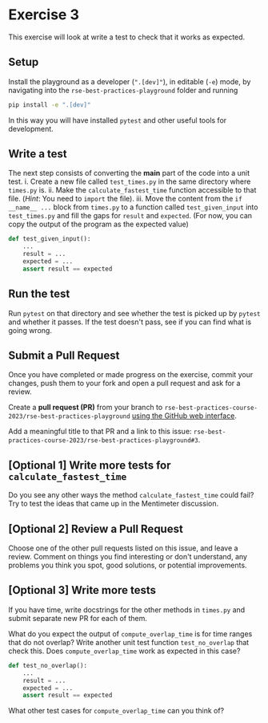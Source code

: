 # Exercise 3
This exercise will look at write a test to check that it works as expected.

## Setup
 Install the playground as a developer (`".[dev]"`), in editable (`-e`) mode, by navigating into the `rse-best-practices-playground` folder and running
```bash
pip install -e ".[dev]"
```
In this way you will have installed `pytest` and other useful tools for development.

## Write a test
The next step consists of converting the __main__ part of the code into a unit test.
    i. Create a new file called `test_times.py` in the same directory where `times.py` is.
   ii. Make the `calculate_fastest_time` function accessible to that file. (*Hint*: You need to `import` the file).
  iii. Move the content from the `if __name__ ...` block from `times.py` to a function called `test_given_input` into `test_times.py` and fill the gaps for `result` and `expected`. (For now, you can copy the output of the program as the expected value)
```python
def test_given_input():
    ...
    result = ...
    expected = ...
    assert result == expected
```

## Run the test
Run `pytest` on that directory and see whether the test is picked up by `pytest` and whether it passes. If the test doesn't pass, see if you can find what is going wrong.

## Submit a Pull Request
Once you have completed or made progress on the exercise, commit your changes, push them to your fork and open a pull request and ask for a review.

Create a **pull request (PR)** from your branch to `rse-best-practices-course-2023/rse-best-practices-playground` [using the GitHub web interface](https://docs.github.com/en/pull-requests/collaborating-with-pull-requests/proposing-changes-to-your-work-with-pull-requests/creating-a-pull-request).

Add a meaningful title to that PR and a link to this issue: `rse-best-practices-course-2023/rse-best-practices-playground#3`.

## [Optional 1] Write more tests for `calculate_fastest_time`
Do you see any other ways the method `calculate_fastest_time` could fail?
Try to test the ideas that came up in the Mentimeter discussion.

## [Optional 2] Review a Pull Request
Choose one of the other pull requests listed on this issue, and leave a review. Comment on things you find interesting or don't understand, any problems you think you spot, good solutions, or potential improvements.


## [Optional 3] Write more tests
If you have time, write docstrings for the other methods in `times.py` and submit separate new PR for each of them.

What do you expect the output of `compute_overlap_time` is for time ranges that do not overlap? Write another unit test function `test_no_overlap` that check this. Does `compute_overlap_time` work as expected in this case?
```python
def test_no_overlap():
    ...
    result = ...
    expected = ...
    assert result == expected
```
What other test cases for `compute_overlap_time` can you think of?
